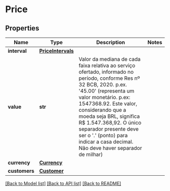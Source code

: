 # Price

## Properties
Name | Type | Description | Notes
------------ | ------------- | ------------- | -------------
**interval** | [**PriceIntervals**](PriceIntervals.md) |  | 
**value** | **str** | Valor da mediana de cada faixa relativa ao serviço ofertado, informado no período, conforme Res nº 32 BCB, 2020. p.ex. &#x27;45.00&#x27; (representa um valor monetário. p.ex: 1547368.92. Este valor, considerando que a moeda seja BRL, significa R$ 1.547.368,92. O único separador presente deve ser o &#x27;.&#x27; (ponto) para indicar a casa decimal. Não deve haver separador de milhar)  | 
**currency** | [**Currency**](Currency.md) |  | 
**customers** | [**Customer**](Customer.md) |  | 

[[Back to Model list]](../README.md#documentation-for-models) [[Back to API list]](../README.md#documentation-for-api-endpoints) [[Back to README]](../README.md)

